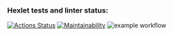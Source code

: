 ### Hexlet tests and linter status:
[![Actions Status](https://github.com/Polina017/python-project-lvl1/workflows/hexlet-check/badge.svg)](https://github.com/Polina017/python-project-lvl1/actions)
[![Maintainability](https://api.codeclimate.com/v1/badges/a99a88d28ad37a79dbf6/maintainability)](https://codeclimate.com/github/codeclimate/codeclimate/maintainability)
![example workflow](https://github.com/<OWNER>/<REPOSITORY>/actions/workflows/<WORKFLOW_FILE>/badge.svg)
